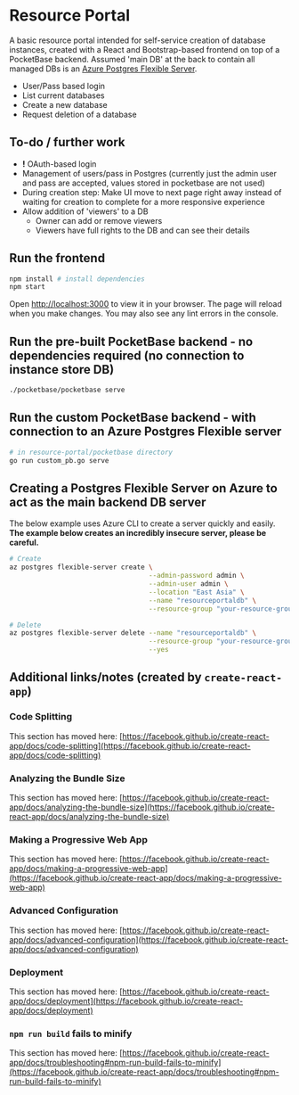 # Resource Portal

A basic resource portal intended for self-service creation of database instances, created with a React and Bootstrap-based frontend on top of a PocketBase backend. Assumed 'main DB' at the back to contain all managed DBs is an [Azure Postgres Flexible Server](https://learn.microsoft.com/en-us/azure/postgresql/flexible-server/).

* User/Pass based login
* List current databases
* Create a new database
* Request deletion of a database

## To-do / further work

* **!** OAuth-based login
* Management of users/pass in Postgres (currently just the admin user and pass are accepted, values stored in pocketbase are not used)
* During creation step: Make UI move to next page right away instead of waiting for creation to complete for a more responsive experience
* Allow addition of 'viewers' to a DB
  * Owner can add or remove viewers
  * Viewers have full rights to the DB and can see their details

## Run the frontend

```bash
npm install # install dependencies
npm start
```

Open [http://localhost:3000](http://localhost:3000) to view it in your browser. The page will reload when you make changes. You may also see any lint errors in the console.

## Run the pre-built PocketBase backend - no dependencies required (no connection to instance store DB)

```bash
./pocketbase/pocketbase serve
```

## Run the custom PocketBase backend - with connection to an Azure Postgres Flexible server

```bash
# in resource-portal/pocketbase directory
go run custom_pb.go serve
```

## Creating a Postgres Flexible Server on Azure to act as the main backend DB server

The below example uses Azure CLI to create a server quickly and easily. **The example below creates an incredibly insecure server, please be careful.**

```bash
# Create
az postgres flexible-server create \
                                   --admin-password admin \
                                   --admin-user admin \
                                   --location "East Asia" \
                                   --name "resourceportaldb" \
                                   --resource-group "your-resource-group"

# Delete
az postgres flexible-server delete --name "resourceportaldb" \
                                   --resource-group "your-resource-group" \
                                   --yes
```

## Additional links/notes (created by `create-react-app`)

### Code Splitting

This section has moved here: [https://facebook.github.io/create-react-app/docs/code-splitting](https://facebook.github.io/create-react-app/docs/code-splitting)

### Analyzing the Bundle Size

This section has moved here: [https://facebook.github.io/create-react-app/docs/analyzing-the-bundle-size](https://facebook.github.io/create-react-app/docs/analyzing-the-bundle-size)

### Making a Progressive Web App

This section has moved here: [https://facebook.github.io/create-react-app/docs/making-a-progressive-web-app](https://facebook.github.io/create-react-app/docs/making-a-progressive-web-app)

### Advanced Configuration

This section has moved here: [https://facebook.github.io/create-react-app/docs/advanced-configuration](https://facebook.github.io/create-react-app/docs/advanced-configuration)

### Deployment

This section has moved here: [https://facebook.github.io/create-react-app/docs/deployment](https://facebook.github.io/create-react-app/docs/deployment)

### `npm run build` fails to minify

This section has moved here: [https://facebook.github.io/create-react-app/docs/troubleshooting#npm-run-build-fails-to-minify](https://facebook.github.io/create-react-app/docs/troubleshooting#npm-run-build-fails-to-minify)
